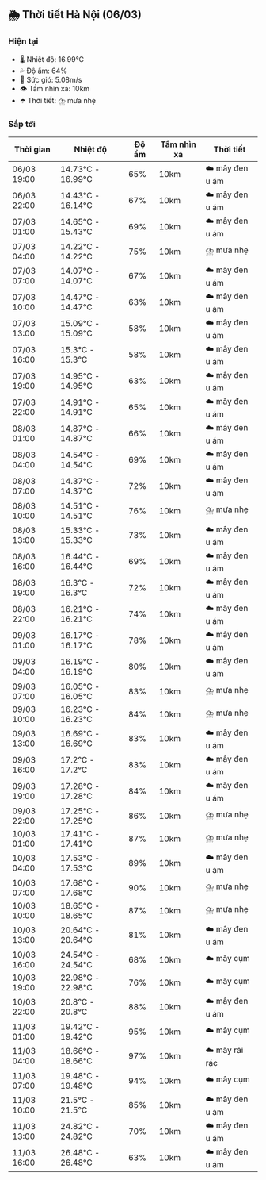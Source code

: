 ## 🌦️ Thời tiết Hà Nội (06/03)

### Hiện tại

- 🌡️ Nhiệt độ: 16.99℃
- 💦 Độ ẩm: 64%
- 💨 Sức gió: 5.08m/s
- 👁️ Tầm nhìn xa: 10km
- ☂️ Thời tiết: ⛈️ mưa nhẹ

### Sắp tới

| Thời gian | Nhiệt độ | Độ ẩm | Tầm nhìn xa | Thời tiết |
| --- | --- | --- | --- | --- |
| 06/03 19:00 | 14.73℃ - 16.99℃ | 65% | 10km | ☁️ mây đen u ám |
| 06/03 22:00 | 14.43℃ - 16.14℃ | 67% | 10km | ☁️ mây đen u ám |
| 07/03 01:00 | 14.65℃ - 15.43℃ | 69% | 10km | ☁️ mây đen u ám |
| 07/03 04:00 | 14.22℃ - 14.22℃ | 75% | 10km | ⛈️ mưa nhẹ |
| 07/03 07:00 | 14.07℃ - 14.07℃ | 67% | 10km | ☁️ mây đen u ám |
| 07/03 10:00 | 14.47℃ - 14.47℃ | 63% | 10km | ☁️ mây đen u ám |
| 07/03 13:00 | 15.09℃ - 15.09℃ | 58% | 10km | ☁️ mây đen u ám |
| 07/03 16:00 | 15.3℃ - 15.3℃ | 58% | 10km | ☁️ mây đen u ám |
| 07/03 19:00 | 14.95℃ - 14.95℃ | 63% | 10km | ☁️ mây đen u ám |
| 07/03 22:00 | 14.91℃ - 14.91℃ | 65% | 10km | ☁️ mây đen u ám |
| 08/03 01:00 | 14.87℃ - 14.87℃ | 66% | 10km | ☁️ mây đen u ám |
| 08/03 04:00 | 14.54℃ - 14.54℃ | 69% | 10km | ☁️ mây đen u ám |
| 08/03 07:00 | 14.37℃ - 14.37℃ | 72% | 10km | ☁️ mây đen u ám |
| 08/03 10:00 | 14.51℃ - 14.51℃ | 76% | 10km | ⛈️ mưa nhẹ |
| 08/03 13:00 | 15.33℃ - 15.33℃ | 73% | 10km | ☁️ mây đen u ám |
| 08/03 16:00 | 16.44℃ - 16.44℃ | 69% | 10km | ☁️ mây đen u ám |
| 08/03 19:00 | 16.3℃ - 16.3℃ | 72% | 10km | ☁️ mây đen u ám |
| 08/03 22:00 | 16.21℃ - 16.21℃ | 74% | 10km | ☁️ mây đen u ám |
| 09/03 01:00 | 16.17℃ - 16.17℃ | 78% | 10km | ☁️ mây đen u ám |
| 09/03 04:00 | 16.19℃ - 16.19℃ | 80% | 10km | ☁️ mây đen u ám |
| 09/03 07:00 | 16.05℃ - 16.05℃ | 83% | 10km | ⛈️ mưa nhẹ |
| 09/03 10:00 | 16.23℃ - 16.23℃ | 84% | 10km | ⛈️ mưa nhẹ |
| 09/03 13:00 | 16.69℃ - 16.69℃ | 83% | 10km | ☁️ mây đen u ám |
| 09/03 16:00 | 17.2℃ - 17.2℃ | 83% | 10km | ☁️ mây đen u ám |
| 09/03 19:00 | 17.28℃ - 17.28℃ | 84% | 10km | ☁️ mây đen u ám |
| 09/03 22:00 | 17.25℃ - 17.25℃ | 86% | 10km | ⛈️ mưa nhẹ |
| 10/03 01:00 | 17.41℃ - 17.41℃ | 87% | 10km | ⛈️ mưa nhẹ |
| 10/03 04:00 | 17.53℃ - 17.53℃ | 89% | 10km | ☁️ mây đen u ám |
| 10/03 07:00 | 17.68℃ - 17.68℃ | 90% | 10km | ⛈️ mưa nhẹ |
| 10/03 10:00 | 18.65℃ - 18.65℃ | 87% | 10km | ⛈️ mưa nhẹ |
| 10/03 13:00 | 20.64℃ - 20.64℃ | 81% | 10km | ☁️ mây đen u ám |
| 10/03 16:00 | 24.54℃ - 24.54℃ | 68% | 10km | ☁️ mây cụm |
| 10/03 19:00 | 22.98℃ - 22.98℃ | 76% | 10km | ☁️ mây cụm |
| 10/03 22:00 | 20.8℃ - 20.8℃ | 88% | 10km | ☁️ mây đen u ám |
| 11/03 01:00 | 19.42℃ - 19.42℃ | 95% | 10km | ☁️ mây cụm |
| 11/03 04:00 | 18.66℃ - 18.66℃ | 97% | 10km | ☁️ mây rải rác |
| 11/03 07:00 | 19.48℃ - 19.48℃ | 94% | 10km | ☁️ mây cụm |
| 11/03 10:00 | 21.5℃ - 21.5℃ | 85% | 10km | ☁️ mây đen u ám |
| 11/03 13:00 | 24.82℃ - 24.82℃ | 70% | 10km | ☁️ mây đen u ám |
| 11/03 16:00 | 26.48℃ - 26.48℃ | 63% | 10km | ☁️ mây đen u ám |
